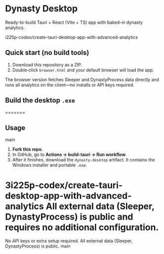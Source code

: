 # Dynasty Desktop

Ready-to-build Tauri + React (Vite + TS) app with baked-in dynasty analytics.

i225p-codex/create-tauri-desktop-app-with-advanced-analytics
## Quick start (no build tools)

1. Download this repository as a ZIP.
2. Double‑click `browser.html` and your default browser will load the app.

The browser version fetches Sleeper and DynastyProcess data directly and runs all analytics on the client—no installs or API keys required.

## Build the desktop `.exe`

=======
## Usage
main
1. **Fork this repo**.
2. In GitHub, go to **Actions → build-tauri → Run workflow**.
3. After it finishes, download the `dynasty-desktop` artifact. It contains the Windows installer and portable `.exe`.

 3i225p-codex/create-tauri-desktop-app-with-advanced-analytics
All external data (Sleeper, DynastyProcess) is public and requires no additional configuration.
=======
No API keys or extra setup required. All external data (Sleeper, DynastyProcess) is public.
main
